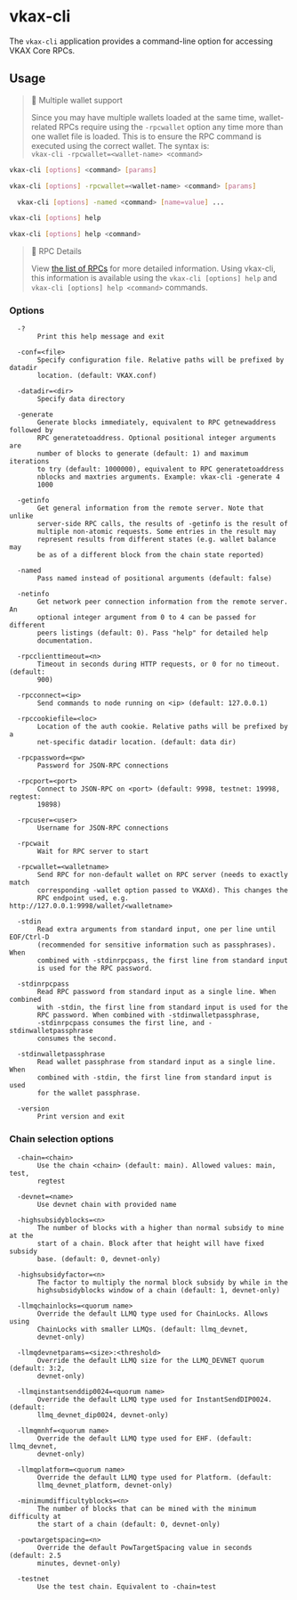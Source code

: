 # vkax-cli

The `vkax-cli` application provides a command-line option for accessing VKAX Core RPCs.

## Usage

> 🚧 Multiple wallet support
>
> Since you may have multiple wallets loaded at the same time, wallet-related RPCs require using the `-rpcwallet` option any time more than one wallet file is loaded. This is to ensure the RPC command is executed using the correct wallet. The syntax is:  
> `vkax-cli -rpcwallet=<wallet-name> <command>`

```bash Send command
vkax-cli [options] <command> [params]
```

```bash Send command using wallet
vkax-cli [options] -rpcwallet=<wallet-name> <command> [params]
```

```bash Send command (with named arguments)
  vkax-cli [options] -named <command> [name=value] ... 
```

```bash List commands
vkax-cli [options] help
```

```bash Get help for command
vkax-cli [options] help <command>
```

> 📘 RPC Details
>
> View [the list of RPCs](../api/remote-procedure-call-quick-reference.md) for more detailed information. Using vkax-cli, this information is available using the `vkax-cli [options] help` and `vkax-cli [options] help <command>` commands.

### Options

```text
  -?
       Print this help message and exit

  -conf=<file>
       Specify configuration file. Relative paths will be prefixed by datadir
       location. (default: VKAX.conf)

  -datadir=<dir>
       Specify data directory

  -generate
       Generate blocks immediately, equivalent to RPC getnewaddress followed by
       RPC generatetoaddress. Optional positional integer arguments are
       number of blocks to generate (default: 1) and maximum iterations
       to try (default: 1000000), equivalent to RPC generatetoaddress
       nblocks and maxtries arguments. Example: vkax-cli -generate 4
       1000

  -getinfo
       Get general information from the remote server. Note that unlike
       server-side RPC calls, the results of -getinfo is the result of
       multiple non-atomic requests. Some entries in the result may
       represent results from different states (e.g. wallet balance may
       be as of a different block from the chain state reported)

  -named
       Pass named instead of positional arguments (default: false)

  -netinfo
       Get network peer connection information from the remote server. An
       optional integer argument from 0 to 4 can be passed for different
       peers listings (default: 0). Pass "help" for detailed help
       documentation.

  -rpcclienttimeout=<n>
       Timeout in seconds during HTTP requests, or 0 for no timeout. (default:
       900)

  -rpcconnect=<ip>
       Send commands to node running on <ip> (default: 127.0.0.1)

  -rpccookiefile=<loc>
       Location of the auth cookie. Relative paths will be prefixed by a
       net-specific datadir location. (default: data dir)

  -rpcpassword=<pw>
       Password for JSON-RPC connections

  -rpcport=<port>
       Connect to JSON-RPC on <port> (default: 9998, testnet: 19998, regtest:
       19898)

  -rpcuser=<user>
       Username for JSON-RPC connections

  -rpcwait
       Wait for RPC server to start

  -rpcwallet=<walletname>
       Send RPC for non-default wallet on RPC server (needs to exactly match
       corresponding -wallet option passed to VKAXd). This changes the
       RPC endpoint used, e.g. http://127.0.0.1:9998/wallet/<walletname>

  -stdin
       Read extra arguments from standard input, one per line until EOF/Ctrl-D
       (recommended for sensitive information such as passphrases). When
       combined with -stdinrpcpass, the first line from standard input
       is used for the RPC password.

  -stdinrpcpass
       Read RPC password from standard input as a single line. When combined
       with -stdin, the first line from standard input is used for the
       RPC password. When combined with -stdinwalletpassphrase,
       -stdinrpcpass consumes the first line, and -stdinwalletpassphrase
       consumes the second.

  -stdinwalletpassphrase
       Read wallet passphrase from standard input as a single line. When
       combined with -stdin, the first line from standard input is used
       for the wallet passphrase.

  -version
       Print version and exit
```

### Chain selection options

```text
  -chain=<chain>
       Use the chain <chain> (default: main). Allowed values: main, test,
       regtest

  -devnet=<name>
       Use devnet chain with provided name

  -highsubsidyblocks=<n>
       The number of blocks with a higher than normal subsidy to mine at the
       start of a chain. Block after that height will have fixed subsidy
       base. (default: 0, devnet-only)

  -highsubsidyfactor=<n>
       The factor to multiply the normal block subsidy by while in the
       highsubsidyblocks window of a chain (default: 1, devnet-only)

  -llmqchainlocks=<quorum name>
       Override the default LLMQ type used for ChainLocks. Allows using
       ChainLocks with smaller LLMQs. (default: llmq_devnet,
       devnet-only)

  -llmqdevnetparams=<size>:<threshold>
       Override the default LLMQ size for the LLMQ_DEVNET quorum (default: 3:2,
       devnet-only)

  -llmqinstantsenddip0024=<quorum name>
       Override the default LLMQ type used for InstantSendDIP0024. (default:
       llmq_devnet_dip0024, devnet-only)

  -llmqmnhf=<quorum name>
       Override the default LLMQ type used for EHF. (default: llmq_devnet,
       devnet-only)

  -llmqplatform=<quorum name>
       Override the default LLMQ type used for Platform. (default:
       llmq_devnet_platform, devnet-only)

  -minimumdifficultyblocks=<n>
       The number of blocks that can be mined with the minimum difficulty at
       the start of a chain (default: 0, devnet-only)

  -powtargetspacing=<n>
       Override the default PowTargetSpacing value in seconds (default: 2.5
       minutes, devnet-only)

  -testnet
       Use the test chain. Equivalent to -chain=test
```
